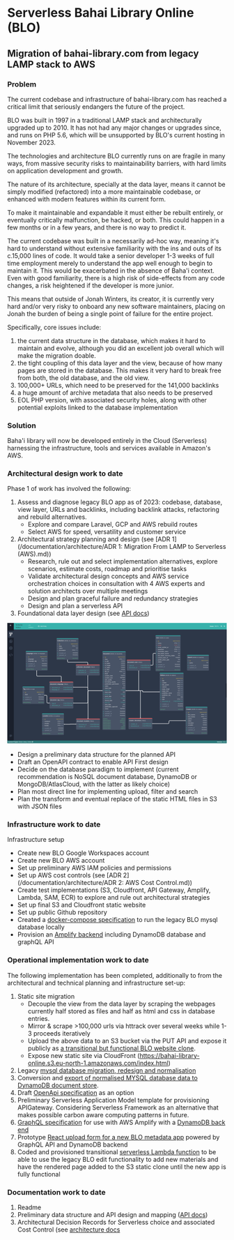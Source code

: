 # Serverless Bahai Library Online (BLO)
 
## Migration of bahai-library.com from legacy LAMP stack to AWS

### Problem
The current codebase and infrastructure of bahai-library.com has reached a critical limit that seriously endangers the future of the project.

BLO was built in 1997 in a traditional LAMP stack and architecturally upgraded up to 2010. It has not had any major changes or upgrades since, and runs on PHP 5.6, which will be unsupported by BLO's current hosting in November 2023.

The technologies and architecture BLO currently runs on are fragile in many ways, from massive security risks to maintainability barriers, with hard limits on application development and growth.

The nature of its architecture, specially at the data layer, means it cannot be simply modified (refactored) into a more maintainable codebase, or enhanced with modern features within its current form.

To make it maintainable and expandable it must either be rebuilt entirely, or eventually critically malfunction, be hacked, or both. This could happen in a few months or in a few years, and there is no way to predict it.

The current codebase was built in a necessarily ad-hoc way, meaning it's hard to understand without extensive familiarity with the ins and outs of its c.15,000 lines of code. It would take a senior developer 1-3 weeks of full time employment merely to understand the app well enough to begin to maintain it. This would be exacerbated in the absence of Baha'i context. Even with good familiarity, there is a high risk of side-effects from any code changes, a risk heightened if the developer is more junior.

This means that outside of Jonah Winters, its creator, it is currently very hard and/or very risky to onboard any new software maintainers, placing on Jonah the burden of being a single point of failure for the entire project.

Specifically, core issues include:

1) the current data structure in the database, which makes it hard to maintain and evolve, although you did an excellent job overall which will make the migration doable.
2) the tight coupling of this data layer and the view, because of how many pages are stored in the database. This makes it very hard to break free from both, the old database, and the old view.
3) 100,000+ URLs, which need to be preserved for the 141,000 backlinks
4) a huge amount of archive metadata that also needs to be preserved
5) EOL PHP version, with associated security holes, along with other potential exploits linked to the database implementation

### Solution
Baha'i library will now be developed entirely in the Cloud (Serverless) harnessing the infrastructure, tools and services available in Amazon's AWS.

### Architectural design work to date
Phase 1 of work has involved the following:
1. Assess and diagnose legacy BLO app as of 2023: codebase, database, view layer, URLs and backlinks, including backlink attacks, refactoring and rebuild alternatives.
   - Explore and compare Laravel, GCP and AWS rebuild routes
   - Select AWS for speed, versatility and customer service
2. Architectural strategy planning and design (see [ADR 1](/documentation/architecture/ADR 1: Migration From LAMP to Serverless (AWS).md))
   - Research, rule out and select implementation alternatives, explore scenarios, estimate costs, roadmap and prioritise tasks
   - Validate architectural design concepts and AWS service orchestration choices in consultation with 4 AWS experts and solution architects over multiple meetings
   - Design and plan graceful failure and redundancy strategies
   - Design and plan a serverless API
3. Foundational data layer design (see [API docs](./documentation/data_layer/api_design/))

![api design](documentation/data_layer/api_design/Data%20structure.png)

   - Design a preliminary data structure for the planned API
   - Draft an OpenAPI contract to enable API First design
   - Decide on the database paradigm to implement (current recommendation is NoSQL document database, DynamoDB or MongoDB/AtlasCloud, with the latter as likely choice)
   - Plan most direct line for implementing upload, filter and search
   - Plan the transform and eventual replace of the static HTML files in S3 with JSON files

### Infrastructure work to date
Infrastructure setup
   - Create new BLO Google Workspaces account
   - Create new BLO AWS account
   - Set up preliminary AWS IAM policies and permissions
   - Set up AWS cost controls (see [ADR 2](/documentation/architecture/ADR 2: AWS Cost Control.md))
   - Create test implementations (S3, Cloudfront, API Gateway, Amplify, Lambda, SAM, ECR) to explore and rule out architectural strategies
   - Set up final S3 and Cloudfront static website
   - Set up public Github repository
   - Created a [docker-compose specification](docker-compose.yml) to run the legacy BLO mysql database locally
   - Provision an [Amplify backend](amplify/) including DynamoDB database and graphQL API

### Operational implementation work to date
The following implementation has been completed, additionally to from the architectural and technical planning and infrastructure set-up: 
1. Static site migration
   - Decouple the view from the data layer by scraping the webpages currently half stored as files and half as html and css in database entries.
   - Mirror & scrape >100,000 urls via httrack over several weeks while 1-3 proceeds iteratively
   - Upload the above data to an S3 bucket via the PUT API and expose it publicly as [a transitional but functional BLO website clone](https://bahai-library-online.s3.eu-north-1.amazonaws.com/index.html).
   - Expose new static site via CloudFront (https://bahai-library-online.s3.eu-north-1.amazonaws.com/index.html)
2. Legacy [mysql database migration, redesign and normalisation](documentation/data_layer/databases/mysql/)
3. Conversion and [export of normalised MYSQL database data to DynamoDB document store](documentation/data_layer/databases/mysql/BLO2023_normalised/exportMysqlToDynamoDB.js).
3. Draft [OpenApi specification](documentation/data_layer/api_design/blo_openapi.json) as an option
3. Preliminary Serverless Application Model template for provisioning APIGateway. Considering Serverless Framework as an alternative that makes possible carbon aware computing patterns in future.
4. [GraphQL specification](documentation/data_layer/api_design/blo2023_amplify_schema.graphql) for use with AWS Amplify with a [DynamoDB back end](documentation/data_layer/databases/dynamodb/)
5. Prototype [React upload form for a new BLO metadata app](blo-app) powered by GraphQL API and DynamoDB backend
6. Coded and provisioned transitional [serverless Lambda function](serverless-functions) to be able to use the legacy BLO edit functionality to add new materials and have the rendered page added to the S3 static clone until the new app is fully functional

### Documentation work to date
1. Readme
2. Preliminary data structure and API design and mapping ([API docs](/documentation/api))
3. Architectural Decision Records for Serverless choice and associated Cost Control (see [architecture docs](/documentation/architecture)
